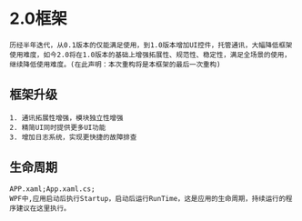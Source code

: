 # 2.0框架
    历经半年迭代，从0.1版本的仅能满足使用，到1.0版本增加UI控件，托管通讯，大幅降低框架使用难度，如今2.0将在1.0版本的基础上增强拓展性、规范性、稳定性，满足全场景的使用，继续降低使用难度。(在此声明：本次重构将是本框架的最后一次重构)
## 框架升级
    1. 通讯拓展性增强，模块独立性增强
    2. 精简UI同时提供更多UI功能
    3. 增加日志系统，实现更快捷的故障排查

## 生命周期
    APP.xaml;App.xaml.cs;
    WPF中,应用启动后执行Startup，启动后运行RunTime，这是应用的生命周期，持续运行的程序建议在这里执行。
